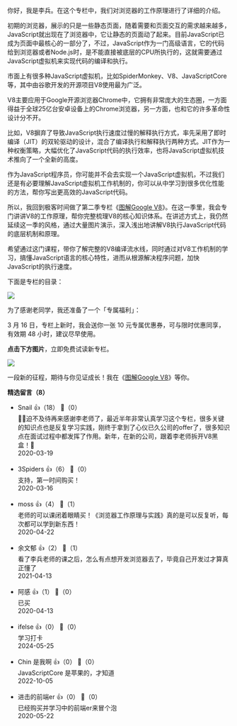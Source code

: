 你好，我是李兵。在这个专栏中，我们对浏览器的工作原理进行了详细的介绍。

初期的浏览器，展示的只是一些静态页面，随着需要和页面交互的需求越来越多，JavaScript就出现在了浏览器中，它让静态的页面动了起来。目前JavaScript已成为页面中最核心的一部分了，不过，JavaScript作为一门高级语言，它的代码给到浏览器或者Node.js时，是不能直接被底层的CPU所执行的，这就需要通过JavaScript虚拟机来实现代码的编译和执行。

市面上有很多种JavaScript虚拟机，比如SpiderMonkey、V8、JavaScriptCore等，其中由谷歌开发的开源项目V8使用最为广泛。

V8主要应用于Google开源浏览器Chrome中，它拥有非常庞大的生态圈，一方面得益于全球25亿台安卓设备上的Chrome浏览器，另一方面，也和它的许多革命性设计分不开。

比如，V8摒弃了导致JavaScript执行速度过慢的解释执行方式，率先采用了即时编译（JIT）的双轮驱动的设计，混合了编译执行和解释执行两种方式。JIT作为一种权衡策略，大幅优化了JavaScript代码的执行效率，也将JavaScript虚拟机技术推向了一个全新的高度。

作为JavaScript程序员，你可能并不会去实现一个JavaScript虚拟机，不过我们还是有必要理解JavaScript虚拟机工作机制的，你可以从中学习到很多优化性能的方法，帮你写出更高效的JavaScript代码。

所以，我回到极客时间做了第二季专栏《[图解Google V8](https://time.geekbang.org/column/intro/296?utm_term=zeusOVYAE&utm_source=app&utm_medium=geektime&utm_campaign=296-presell&utm_content=liulanqizhuanlan0316)》。在这一季里，我会专门讲讲V8的工作原理，帮你完整梳理V8的核心知识体系。在讲述方式上，我仍然延续这一季的风格，通过大量图片演示，深入浅出地讲解V8执行JavaScript代码的底层机制和原理。

希望通过这门课程，带你了解完整的V8编译流水线，同时通过对V8工作机制的学习，搞懂JavaScript语言的核心特性，进而从根源解决程序问题，加快JavaScript的执行速度。

下面是专栏的目录：

![](https://static001.geekbang.org/resource/image/2c/a1/2cb0c3abcb6d7683df56353ac33beca1.jpg?wh=1251%2A3461)

为了感谢老同学，我还准备了一个「专属福利」：

3 月 16 日，专栏上新时，我会送你一张 10 元专属优惠券，可与限时优惠同享，有效期 48 小时，建议尽早使用。

**点击下方图片**，立即免费试读新专栏。

[![](https://static001.geekbang.org/resource/image/c4/c4/c485757bed7d2269fe02048011a5f5c4.jpg?wh=1110%2A739)](https://time.geekbang.org/column/intro/296?utm_term=zeusOVYAE&utm_source=app&utm_medium=geektime&utm_campaign=296-presell&utm_content=liulanqizhuanlan0316)

一段新的征程，期待与你见证成长！我在《[图解Google V8](https://time.geekbang.org/column/intro/296?utm_term=zeusOVYAE&utm_source=app&utm_medium=geektime&utm_campaign=296-presell&utm_content=liulanqizhuanlan0316)》等你。
<div><strong>精选留言（8）</strong></div><ul>
<li><span>Snail</span> 👍（18） 💬（0）<div>🙏🙏迫不及待再来感谢李老师了，最近半年非常认真学习这个专栏，很多关键的知识点也是反复学习实践，刚终于拿到了心仪已久公司的offer了，很多知识点在面试过程中都发挥了作用。新年，在新的公司，跟着李老师拆开V8黑盒！💪</div>2020-03-19</li><br/><li><span>3Spiders</span> 👍（6） 💬（0）<div>支持，第一时间购买！</div>2020-03-16</li><br/><li><span>moss</span> 👍（4） 💬（1）<div>老师的可以课闭着眼睛买！《浏览器工作原理与实践》真的是可以反复听，每次都可以学到新东西！</div>2020-04-22</li><br/><li><span>余文郁</span> 👍（2） 💬（1）<div>看了李兵老师的课之后，怎么有点想开发浏览器去了，毕竟自己开发过才算真正懂了</div>2021-04-13</li><br/><li><span>阿感</span> 👍（1） 💬（0）<div>已买</div>2020-04-13</li><br/><li><span>ifelse</span> 👍（0） 💬（0）<div>学习打卡</div>2024-05-25</li><br/><li><span>Chin 是我啊</span> 👍（0） 💬（0）<div>JavaScriptCore 是苹果的，才知道</div>2022-10-05</li><br/><li><span>进击的前端er</span> 👍（0） 💬（0）<div>已经购买并学习中的前端er来冒个泡</div>2020-05-22</li><br/>
</ul>